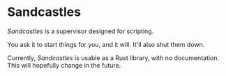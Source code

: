 # Sandcastles

_Sandcastles_ is a supervisor designed for scripting.

You ask it to start things for you, and it will. It'll also shut them down.

Currently, _Sandcastles_ is usable as a Rust library, with no documentation.
This will hopefully change in the future.
